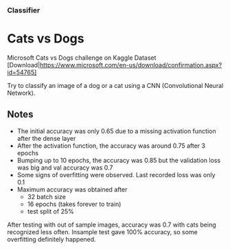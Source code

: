 ### Classifier
# Cats vs Dogs

Microsoft Cats vs Dogs challenge on Kaggle
Dataset [Download|https://www.microsoft.com/en-us/download/confirmation.aspx?id=54765]

Try to classify an image of a dog or a cat 
using a CNN (Convolutional Neural Network).

## Notes
- The initial accuracy was only 0.65 due to a missing activation function after the dense layer
- After the activation function, the accuracy was around 0.75 after 3 epochs
- Bumping up to 10 epochs, the accuracy was 0.85 but the validation loss was big and val accuracy was 0.7
- Some signs of overfitting were observed. Last recorded loss was only 0.1
- Maximum accuracy was obtained after
  - 32 batch size
  - 16 epochs (takes forever to train)
  - test split of 25%

After testing with out of sample images, accuracy was 0.7 with cats being recognized less often.
Insample test gave 100% accuracy, so some overfitting definitely happened.